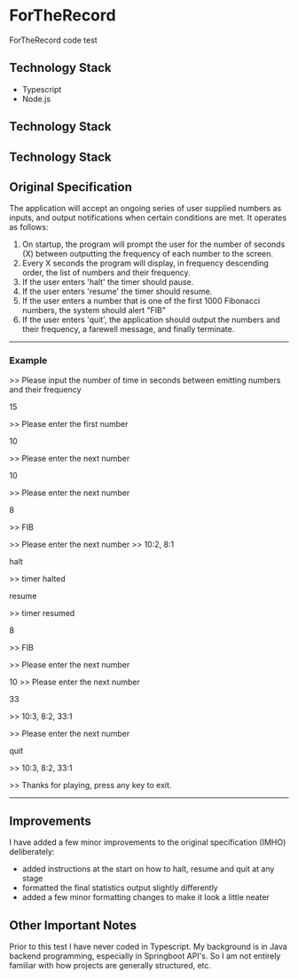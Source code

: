 # ForTheRecord
ForTheRecord code test

## Technology Stack

* Typescript
* Node.js

## Technology Stack


## Technology Stack

## Original Specification

The application will accept an ongoing series of user supplied numbers as inputs, and output
notifications when certain conditions are met. It operates as follows:
1. On startup, the program will prompt the user for the number of seconds (X) between
   outputting the frequency of each number to the screen.
1.  Every X seconds the program will display, in frequency descending order, the list of
   numbers and their frequency.
1. If the user enters 'halt' the timer should pause.
1. If the user enters 'resume' the timer should resume.
1. If the user enters a number that is one of the first 1000 Fibonacci numbers, the system
   should alert "FIB"
1. If the user enters 'quit', the application should output the numbers and their frequency, a
   farewell message, and finally terminate.

----------------------
### Example

\>> Please input the number of time in seconds between emitting numbers and their frequency

15

\>> Please enter the first number

10

\>> Please enter the next number

10

\>> Please enter the next number

8

\>> FIB

\>> Please enter the next number \>> 10:2, 8:1

halt

\>> timer halted

resume

\>> timer resumed

8

\>> FIB

\>> Please enter the next number

10
\>> Please enter the next number

33

\>> 10:3, 8:2, 33:1

\>> Please enter the next number

quit

\>> 10:3, 8:2, 33:1

\>> Thanks for playing, press any key to exit.


----------------------
## Improvements

I have added a few minor improvements to the original specification (IMHO) deliberately:  

* added instructions at the start on how to halt, resume and quit at any stage
* formatted the final statistics output slightly differently
* added a few minor formatting changes to make it look a little neater 

## Other Important Notes

Prior to this test I have never coded in Typescript.  My background is in Java backend programming, especially in Springboot API's.  So I am not entirely familiar with how projects are generally structured, etc.




